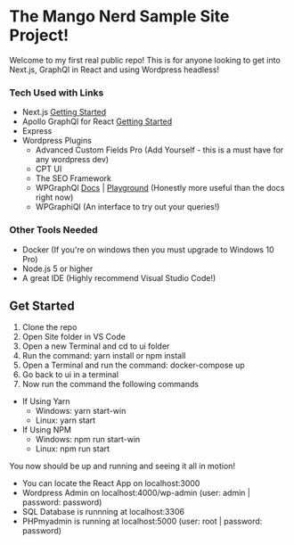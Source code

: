 # The Mango Nerd Sample Site Project!
Welcome to my first real public repo! This is for anyone looking to get into Next.js, GraphQl in React and using Wordpress headless!

### Tech Used with Links

- Next.js [Getting Started](https://nextjs.org/learn/basics/getting-started)
- Apollo GraphQl for React [Getting Started](https://www.apollographql.com/docs/react/)
- Express
- Wordpress Plugins
  - Advanced Custom Fields Pro (Add Yourself - this is a must have for any wordpress dev)
  - CPT UI
  - The SEO Framework
  - WPGraphQl [Docs](https://docs.wpgraphql.com/) | [Playground](https://playground.wpgraphql.com/#/) (Honestly more useful than the docs right now)
  - WPGraphiQl (An interface to try out your queries!)

### Other Tools Needed
- Docker (If you're on windows then you must upgrade to Windows 10 Pro)
- Node.js 5 or higher
- A great IDE (Highly recommend Visual Studio Code!)

## Get Started
1. Clone the repo
2. Open Site folder in VS Code
3. Open a new Terminal and cd to ui folder
4. Run the command: yarn install or npm install
5. Open a Terminal and run the command: docker-compose up
6. Go back to ui in a terminal
7. Now run the command the following commands
  - If Using Yarn
    - Windows: yarn start-win
    - Linux: yarn start
  - If Using NPM
    - Windows: npm run start-win
    - Linux: npm run start
    
You now should be up and running and seeing it all in motion!
- You can locate the React App on localhost:3000
- Wordpress Admin on localhost:4000/wp-admin (user: admin | password: password)
- SQL Database is runnning at localhost:3306
- PHPmyadmin is running at localhost:5000 (user: root | password: password)
